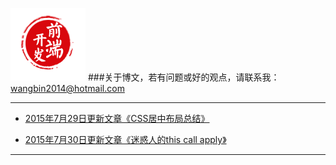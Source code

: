 ![WANGBIN·BLOG](images/logo.png)
###关于博文，若有问题或好的观点，请联系我：wangbin2014@hotmail.com

***

* [2015年7月29日更新文章《CSS居中布局总结》](http://wangbin2015.github.io/css/CSS%E5%B1%85%E4%B8%AD%E5%B8%83%E5%B1%80%E6%80%BB%E7%BB%93/)     

* [2015年7月30日更新文章《迷惑人的this call apply》](http://wangbin2015.github.io/javascript/%E8%BF%B7%E6%83%91%E4%BA%BA%E7%9A%84this%20call%20apply/)

***


